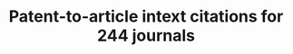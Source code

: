 ---
layout: default
citation: Bryan, Kevin, 2019, "In-Text Patent Citation Database Bryan/Ozcan/Sampat
  Beta version .9", https://doi.org/10.7910/DVN/ZEZWBX, Harvard Dataverse, V2, UNF:6:+28YcwvDoaxFl/9hPXQaSA==
  [fileUNF]
cost: None
description: 'The data contains all articles in 244 journals as described in "In-Text
  Patent Citations: A User''s Guide", and all front-page and in-text citations as
  found by the algorithm described in this paper. '
documentation: http://www.kevinbryanecon.com/UsersGuidetoIntextCitations.pdf
last_edit: Wed, 01 Dec 2021 19:37:35 GMT
location: https://dataverse.harvard.edu/dataset.xhtml?persistentId=doi:10.7910/DVN/ZEZWBX
maintained_by: Kevin Bryan, http://www.kevinbryanecon.com/
shortname: patent_to_article_intext
tags:
- in-text
- scholarly literature
- citation
- academic science
- diffusion
terms_of_use: 'CC0 - "Public Domain Dedication" '
timeframe: 197?-2015?
title: Patent-to-article intext citations for 244 journals
uuid: f1561d9b-8512-470f-abed-557d6e3e19ad
---